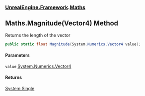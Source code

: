 ### [UnrealEngine.Framework](UnrealEngine_Framework.md 'UnrealEngine.Framework').[Maths](Maths.md 'UnrealEngine.Framework.Maths')
## Maths.Magnitude(Vector4) Method
Returns the length of the vector  
```csharp
public static float Magnitude(System.Numerics.Vector4 value);
```
#### Parameters
<a name='UnrealEngine_Framework_Maths_Magnitude(System_Numerics_Vector4)_value'></a>
`value` [System.Numerics.Vector4](https://docs.microsoft.com/en-us/dotnet/api/System.Numerics.Vector4 'System.Numerics.Vector4')  
  
#### Returns
[System.Single](https://docs.microsoft.com/en-us/dotnet/api/System.Single 'System.Single')  
